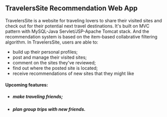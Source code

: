  
## TravelersSite Recommendation Web App
TravelersSite is a website for traveling lovers to share their visited sites and check out for their potential next travel destinations. It's built on MVC pattern with MySQL-Java Servlet/JSP-Apache Tomcat stack. And the recommendation system is based on the item-based collabrative filtering algorithm. In TravelersSite, users are able to:
* build up their personal profiles;
* post and manage their visited sites;
* comment on the sites they've reviewed;
* find out where the posted site is located;
* receive recommendations of new sites that they might like

#### Upcoming features:
* #####  make traveling friends;
* #####  plan group trips with new friends.

